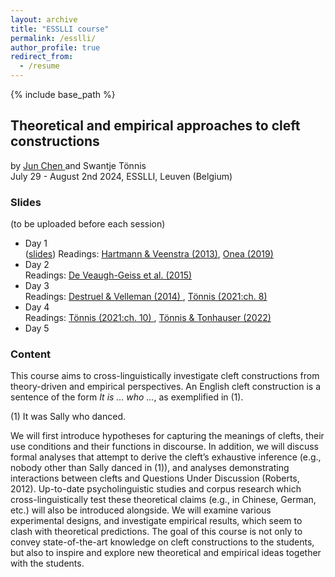 ```yaml
---
layout: archive
title: "ESSLLI course"
permalink: /esslli/
author_profile: true
redirect_from:
  - /resume
---
```


{% include base_path %}  

## Theoretical and empirical approaches to cleft constructions<br>
by <a href="https://www.juniper-ling.de/" target="_blank"> Jun Chen </a> and Swantje Tönnis <br>
July 29 - August 2nd 2024, ESSLLI, Leuven (Belgium)

### Slides
(to be uploaded before each session)
* Day 1<br> ([slides](http://swantje-toennis.github.io/files/Esslli_day1.pdf))
  Readings: <a href="https://benjamins.com/catalog/la.208.01har" target="_blank">Hartmann & Veenstra (2013)</a>,  <a href="https://academic.oup.com/edited-volume/38644/chapter-abstract/335406577?redirectedFrom=fulltext&login=false" target="_blank">Onea (2019)</a>
* Day 2<br>
  Readings: <a href="https://journals.linguisticsociety.org/proceedings/index.php/SALT/article/view/25.373" target="_blank"> De Veaugh-Geiss et al. (2015) </a>
* Day 3<br>
  Readings:  <a href="http://www.cssp.cnrs.fr/eiss10/eiss10_destruel-and-velleman.pdf" target="_blank"> Destruel & Velleman (2014) </a>, <a href="http://swantje-toennis.github.io/files/toennis_2021_dissertation.pdf" target="_blank"> Tönnis (2021:ch. 8) </a>
* Day 4<br>
  Readings: <a href="http://swantje-toennis.github.io/files/toennis_2021_dissertation.pdf" target="_blank"> Tönnis (2021:ch. 10) </a>, <a href="https://journals.linguisticsociety.org/proceedings/index.php/SALT/article/view/32.034" target="_blank"> Tönnis & Tonhauser (2022) </a>
* Day 5<br>


### Content
This course aims to cross-linguistically investigate cleft constructions from theory-driven and empirical perspectives. An English cleft construction is a sentence of the form *It is ... who ...*, as exemplified in (1).

(1) It was Sally who danced.

We will first introduce hypotheses for capturing the meanings of clefts, their use conditions and their functions in discourse. In addition, we will discuss formal analyses that attempt to derive the cleft’s exhaustive inference (e.g., nobody other than Sally danced in (1)), and analyses demonstrating interactions between clefts and Questions Under Discussion (Roberts, 2012). Up-to-date psycholinguistic studies and corpus research which cross-linguistically test these theoretical claims (e.g., in Chinese, German, etc.) will also be introduced alongside. We will examine various experimental designs, and investigate empirical results, which seem to clash with theoretical predictions. The goal of this course is not only to convey state-of-the-art knowledge on cleft constructions to the students, but also to inspire and explore new theoretical and empirical ideas together with the students.




